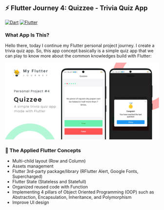 ## ⚡ Flutter Journey 4: Quizzee - Trivia Quiz App

[<img alt="Dart" src="https://img.shields.io/badge/dart-%230175C2.svg?&style=for-the-badge&logo=dart&logoColor=white"/>][dart]
[<img alt="Flutter" src="https://img.shields.io/badge/Flutter%20-%2302569B.svg?&style=for-the-badge&logo=Flutter&logoColor=white" />][flutter]

### What App Is This? 
Hello there, today I continue my Flutter personal project journey. I create a trivia quiz app. So, this app concept basically is a simple quiz app that we can play to know more about the common knowledges build with Flutter:

<img alt="Quizzee" src="https://raw.githubusercontent.com/codestronaut/flutter-quizzee/main/assets/Preview.jpg" />

### 🌱 The Applied Flutter Concepts
- Multi-child layout (Row and Column)
- Assets management
- Flutter 3rd-party package/library (RFlutter Alert, Google Fonts, Supercharged)
- Flutter State (Stateless and Statefull)
- Organized reused code with Function
- Implementing 4 pillars of Object Oriented Programming (OOP) such as Abstraction, Encapsulation, Inheritance, and Polymorphism
- Improve UI design

[dart]: https://dart.dev
[flutter]: https://flutter.dev
